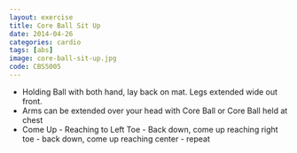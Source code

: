```yaml
---
layout: exercise
title: Core Ball Sit Up
date: 2014-04-26
categories: cardio
tags: [abs]
image: core-ball-sit-up.jpg
code: CBS5005
---
```


- Holding Ball with both hand, lay back on mat. Legs extended wide out front.
- Arms can be extended over your head with Core Ball or Core Ball held at chest
- Come Up - Reaching to Left Toe - Back down, come up reaching right toe - back down, come up reaching center - repeat

